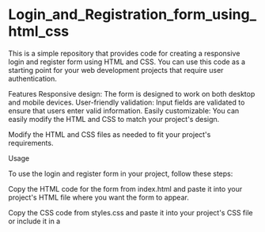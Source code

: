 # Login_and_Registration_form_using_html_css

This is a simple repository that provides code for creating a responsive login and register form using HTML and CSS. You can use this code as a starting point for your web development projects that require user authentication.

Features
Responsive design: The form is designed to work on both desktop and mobile devices.
User-friendly validation: Input fields are validated to ensure that users enter valid information.
Easily customizable: You can easily modify the HTML and CSS to match your project's design.

Modify the HTML and CSS files as needed to fit your project's requirements.

Usage

To use the login and register form in your project, follow these steps:

Copy the HTML code for the form from index.html and paste it into your project's HTML file where you want the form to appear.

Copy the CSS code from styles.css and paste it into your project's CSS file or include it in a <style> tag within your HTML file.

Customize the form by updating the HTML and CSS as needed to match your project's design and functionality.

Ensure that you have proper routes and backend logic in your application to handle user registration and login.

Customization
You can customize the form to fit your project's design and requirements by modifying the HTML and CSS code. Here are some ways you can customize the form:

Change colors, fonts, and styles by updating the CSS code.
Add or remove input fields by modifying the HTML code.
Implement additional validation or functionality using JavaScript.
Integrate the form with your backend for user registration and login.

Contributing
Contributions to this project are welcome. If you find any issues or have suggestions for improvements, please open an issue or create a pull request. Make sure to follow the Contributing Guidelines when contributing to this project.







